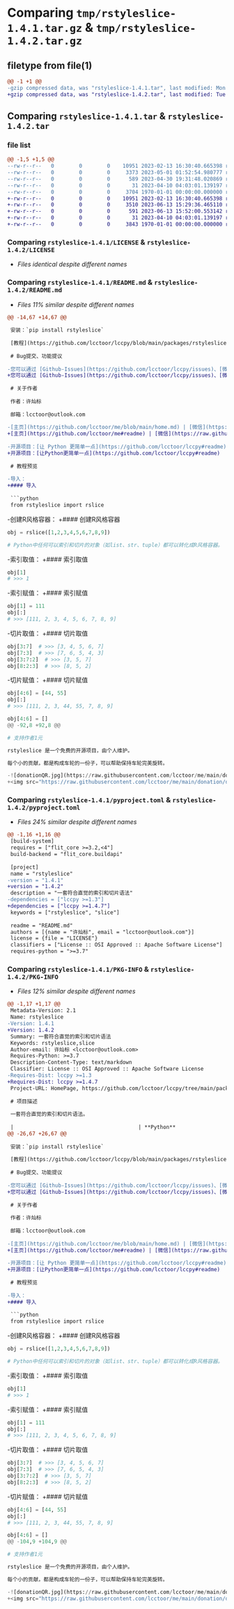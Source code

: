 # Comparing `tmp/rstyleslice-1.4.1.tar.gz` & `tmp/rstyleslice-1.4.2.tar.gz`

## filetype from file(1)

```diff
@@ -1 +1 @@
-gzip compressed data, was "rstyleslice-1.4.1.tar", last modified: Mon May  1 02:02:15 2023, max compression
+gzip compressed data, was "rstyleslice-1.4.2.tar", last modified: Tue Jun 13 15:52:03 2023, max compression
```

## Comparing `rstyleslice-1.4.1.tar` & `rstyleslice-1.4.2.tar`

### file list

```diff
@@ -1,5 +1,5 @@
--rw-r--r--   0        0        0    10951 2023-02-13 16:30:40.665398 rstyleslice-1.4.1/LICENSE
--rw-r--r--   0        0        0     3373 2023-05-01 01:52:54.980777 rstyleslice-1.4.1/README.md
--rw-r--r--   0        0        0      589 2023-04-30 19:31:48.020869 rstyleslice-1.4.1/pyproject.toml
--rw-r--r--   0        0        0       31 2023-04-10 04:03:01.139197 rstyleslice-1.4.1/rstyleslice.py
--rw-r--r--   0        0        0     3704 1970-01-01 00:00:00.000000 rstyleslice-1.4.1/PKG-INFO
+-rw-r--r--   0        0        0    10951 2023-02-13 16:30:40.665398 rstyleslice-1.4.2/LICENSE
+-rw-r--r--   0        0        0     3510 2023-06-13 15:29:36.465110 rstyleslice-1.4.2/README.md
+-rw-r--r--   0        0        0      591 2023-06-13 15:52:00.553142 rstyleslice-1.4.2/pyproject.toml
+-rw-r--r--   0        0        0       31 2023-04-10 04:03:01.139197 rstyleslice-1.4.2/rstyleslice.py
+-rw-r--r--   0        0        0     3843 1970-01-01 00:00:00.000000 rstyleslice-1.4.2/PKG-INFO
```

### Comparing `rstyleslice-1.4.1/LICENSE` & `rstyleslice-1.4.2/LICENSE`

 * *Files identical despite different names*

### Comparing `rstyleslice-1.4.1/README.md` & `rstyleslice-1.4.2/README.md`

 * *Files 11% similar despite different names*

```diff
@@ -14,67 +14,67 @@
 
 安装：`pip install rstyleslice`
 
 [教程](https://github.com/lcctoor/lccpy/blob/main/packages/rstyleslice/docs/doc.md)
 
 # Bug提交、功能提议
 
-您可以通过 [Github-Issues](https://github.com/lcctoor/lccpy/issues)、[微信](https://raw.githubusercontent.com/lcctoor/me/main/author/WeChatQR.jpg)、[技术交流群](https://raw.githubusercontent.com/lcctoor/me/main/ExchangeGroup/PythonTecQR.jpg) 与我联系。
+您可以通过 [Github-Issues](https://github.com/lcctoor/lccpy/issues)、[微信](https://raw.githubusercontent.com/lcctoor/me/main/author/WeChatQR-max.jpg)、[技术交流群](https://raw.githubusercontent.com/lcctoor/me/main/lccpy/WechatReadersGroupQR-original.jpg) 与我联系。
 
 # 关于作者
 
 作者：许灿标
 
 邮箱：lcctoor@outlook.com
 
-[主页](https://github.com/lcctoor/me/blob/main/home.md) | [微信](https://raw.githubusercontent.com/lcctoor/me/main/author/WeChatQR.jpg) | [Python技术微信交流群](https://raw.githubusercontent.com/lcctoor/me/main/ExchangeGroup/PythonTecQR.jpg)
+[主页](https://github.com/lcctoor/me#readme) | [微信](https://raw.githubusercontent.com/lcctoor/me/main/author/WeChatQR-max.jpg) | [微信公众号](https://raw.githubusercontent.com/lcctoor/me/main/author/WechatSubscribeQRAndSearch-max.png) | [Python技术交流群](https://raw.githubusercontent.com/lcctoor/me/main/lccpy/WechatReadersGroupQR-original.jpg)
 
-开源项目：[让 Python 更简单一点](https://github.com/lcctoor/lccpy#readme)
+开源项目：[让Python更简单一点](https://github.com/lcctoor/lccpy#readme)
 
 # 教程预览
 
-导入：
+#### 导入
 
 ```python
 from rstyleslice import rslice
 ```
 
-创建R风格容器：
+#### 创建R风格容器
 
 ```python
 obj = rslice([1,2,3,4,5,6,7,8,9])
 
 # Python中任何可以索引和切片的对象（如list、str、tuple）都可以转化成R风格容器。
 ```
 
-索引取值：
+#### 索引取值
 
 ```python
 obj[1]
 # >>> 1
 ```
 
-索引赋值：
+#### 索引赋值
 
 ```python
 obj[1] = 111
 obj[:]
 # >>> [111, 2, 3, 4, 5, 6, 7, 8, 9]
 ```
 
-切片取值：
+#### 切片取值
 
 ```python
 obj[3:7]  # >>> [3, 4, 5, 6, 7]
 obj[7:3]  # >>> [7, 6, 5, 4, 3]
 obj[3:7:2]  # >>> [3, 5, 7]
 obj[8:2:3]  # >>> [8, 5, 2]
 ```
 
-切片赋值：
+#### 切片赋值
 
 ```python
 obj[4:6] = [44, 55]
 obj[:]
 # >>> [111, 2, 3, 44, 55, 7, 8, 9]
 
 obj[4:6] = []
@@ -92,8 +92,8 @@
 
 # 支持作者1元
 
 rstyleslice 是一个免费的开源项目，由个人维护。
 
 每个小的贡献，都是构成车轮的一份子，可以帮助保持车轮完美旋转。
 
-![donationQR.jpg](https://raw.githubusercontent.com/lcctoor/me/main/donation/donationQR_1rmb_200_200.jpg)
+<img src="https://raw.githubusercontent.com/lcctoor/me/main/donation/donationQR-1rmb-max.jpg" width="200px">
```

### Comparing `rstyleslice-1.4.1/pyproject.toml` & `rstyleslice-1.4.2/pyproject.toml`

 * *Files 24% similar despite different names*

```diff
@@ -1,16 +1,16 @@
 [build-system]
 requires = ["flit_core >=3.2,<4"]
 build-backend = "flit_core.buildapi"
 
 [project]
 name = "rstyleslice"
-version = "1.4.1"
+version = "1.4.2"
 description = "一套符合直觉的索引和切片语法"
-dependencies = ["lccpy >=1.3"]
+dependencies = ["lccpy >=1.4.7"]
 keywords = ["rstyleslice", "slice"]
 
 readme = "README.md"
 authors = [{name = "许灿标", email = "lcctoor@outlook.com"}]
 license = {file = "LICENSE"}
 classifiers = ["License :: OSI Approved :: Apache Software License"]
 requires-python = ">=3.7"
```

### Comparing `rstyleslice-1.4.1/PKG-INFO` & `rstyleslice-1.4.2/PKG-INFO`

 * *Files 12% similar despite different names*

```diff
@@ -1,17 +1,17 @@
 Metadata-Version: 2.1
 Name: rstyleslice
-Version: 1.4.1
+Version: 1.4.2
 Summary: 一套符合直觉的索引和切片语法
 Keywords: rstyleslice,slice
 Author-email: 许灿标 <lcctoor@outlook.com>
 Requires-Python: >=3.7
 Description-Content-Type: text/markdown
 Classifier: License :: OSI Approved :: Apache Software License
-Requires-Dist: lccpy >=1.3
+Requires-Dist: lccpy >=1.4.7
 Project-URL: HomePage, https://github.com/lcctoor/lccpy/tree/main/packages/rstyleslice#readme
 
 # 项目描述
 
 一套符合直觉的索引和切片语法。
 
 |                                        | **Python**                                                           | **rstyleslice**                                                      |
@@ -26,67 +26,67 @@
 
 安装：`pip install rstyleslice`
 
 [教程](https://github.com/lcctoor/lccpy/blob/main/packages/rstyleslice/docs/doc.md)
 
 # Bug提交、功能提议
 
-您可以通过 [Github-Issues](https://github.com/lcctoor/lccpy/issues)、[微信](https://raw.githubusercontent.com/lcctoor/me/main/author/WeChatQR.jpg)、[技术交流群](https://raw.githubusercontent.com/lcctoor/me/main/ExchangeGroup/PythonTecQR.jpg) 与我联系。
+您可以通过 [Github-Issues](https://github.com/lcctoor/lccpy/issues)、[微信](https://raw.githubusercontent.com/lcctoor/me/main/author/WeChatQR-max.jpg)、[技术交流群](https://raw.githubusercontent.com/lcctoor/me/main/lccpy/WechatReadersGroupQR-original.jpg) 与我联系。
 
 # 关于作者
 
 作者：许灿标
 
 邮箱：lcctoor@outlook.com
 
-[主页](https://github.com/lcctoor/me/blob/main/home.md) | [微信](https://raw.githubusercontent.com/lcctoor/me/main/author/WeChatQR.jpg) | [Python技术微信交流群](https://raw.githubusercontent.com/lcctoor/me/main/ExchangeGroup/PythonTecQR.jpg)
+[主页](https://github.com/lcctoor/me#readme) | [微信](https://raw.githubusercontent.com/lcctoor/me/main/author/WeChatQR-max.jpg) | [微信公众号](https://raw.githubusercontent.com/lcctoor/me/main/author/WechatSubscribeQRAndSearch-max.png) | [Python技术交流群](https://raw.githubusercontent.com/lcctoor/me/main/lccpy/WechatReadersGroupQR-original.jpg)
 
-开源项目：[让 Python 更简单一点](https://github.com/lcctoor/lccpy#readme)
+开源项目：[让Python更简单一点](https://github.com/lcctoor/lccpy#readme)
 
 # 教程预览
 
-导入：
+#### 导入
 
 ```python
 from rstyleslice import rslice
 ```
 
-创建R风格容器：
+#### 创建R风格容器
 
 ```python
 obj = rslice([1,2,3,4,5,6,7,8,9])
 
 # Python中任何可以索引和切片的对象（如list、str、tuple）都可以转化成R风格容器。
 ```
 
-索引取值：
+#### 索引取值
 
 ```python
 obj[1]
 # >>> 1
 ```
 
-索引赋值：
+#### 索引赋值
 
 ```python
 obj[1] = 111
 obj[:]
 # >>> [111, 2, 3, 4, 5, 6, 7, 8, 9]
 ```
 
-切片取值：
+#### 切片取值
 
 ```python
 obj[3:7]  # >>> [3, 4, 5, 6, 7]
 obj[7:3]  # >>> [7, 6, 5, 4, 3]
 obj[3:7:2]  # >>> [3, 5, 7]
 obj[8:2:3]  # >>> [8, 5, 2]
 ```
 
-切片赋值：
+#### 切片赋值
 
 ```python
 obj[4:6] = [44, 55]
 obj[:]
 # >>> [111, 2, 3, 44, 55, 7, 8, 9]
 
 obj[4:6] = []
@@ -104,9 +104,9 @@
 
 # 支持作者1元
 
 rstyleslice 是一个免费的开源项目，由个人维护。
 
 每个小的贡献，都是构成车轮的一份子，可以帮助保持车轮完美旋转。
 
-![donationQR.jpg](https://raw.githubusercontent.com/lcctoor/me/main/donation/donationQR_1rmb_200_200.jpg)
+<img src="https://raw.githubusercontent.com/lcctoor/me/main/donation/donationQR-1rmb-max.jpg" width="200px">
```

